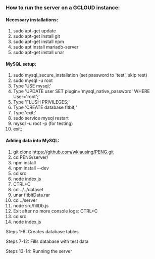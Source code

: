 ### How to run the server on a GCLOUD instance:

#### Necessary installations:
1. sudo apt-get update
2. sudo apt-get install git
3. sudo apt-get install npm
4. sudo apt install mariadb-server
5. sudo apt-get install unar

#### MySQL setup:
1. sudo mysql_secure_installation (set password to 'test', skip rest)
2. sudo mysql -u root
3. Type 'USE mysql;'
4. Type 'UPDATE user SET plugin='mysql_native_password' WHERE User='root';'
5. Type 'FLUSH PRIVILEGES;'
6. Type 'CREATE database fitbit;'
7. Type 'exit;'
8. sudo service mysql restart
9. mysql -u root -p (for testing)
10. exit;

#### Adding data into MySQL:
1. git clone https://github.com/wklausing/PENG.git
2. cd PENG/server/
3. npm install
4. npm install --dev
5. cd src
6. node index.js
7. CTRL+C
8. cd ../../dataset
9. unar fitbitData.rar
10. cd ../server
11. node src/fillDb.js
12. Exit after no more console logs: CTRL+C
13. cd src
14. node index.js

Steps 1-6: Creates database tables

Steps 7-12: Fills database with test data

Steps 13-14: Running the server
